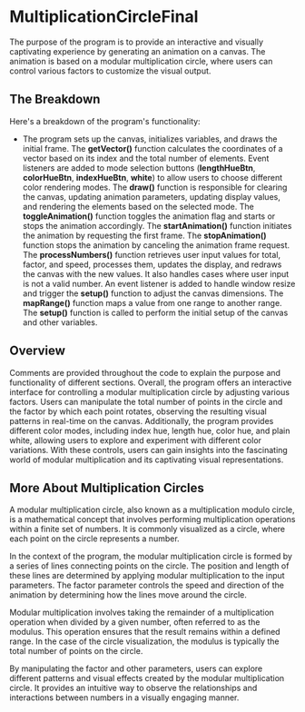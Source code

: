 # MultiplicationCircleFinal
The purpose of the program is to provide an interactive and visually captivating experience by generating an animation on a canvas. The animation is based on a modular multiplication circle, where users can control various factors to customize the visual output.

## The Breakdown
Here's a breakdown of the program's functionality:

* The program sets up the canvas, initializes variables, and draws the initial frame.
The **getVector()** function calculates the coordinates of a vector based on its index and the total number of elements.
Event listeners are added to mode selection buttons (**lengthHueBtn**, **colorHueBtn**, **indexHueBtn**, **white**) to allow users to choose different color rendering modes.
The **draw()** function is responsible for clearing the canvas, updating animation parameters, updating display values, and rendering the elements based on the selected mode.
The **toggleAnimation()** function toggles the animation flag and starts or stops the animation accordingly.
The **startAnimation()** function initiates the animation by requesting the first frame.
The **stopAnimation()** function stops the animation by canceling the animation frame request.
The **processNumbers()** function retrieves user input values for total, factor, and speed, processes them, updates the display, and redraws the canvas with the new values. It also handles cases where user input is not a valid number.
An event listener is added to handle window resize and trigger the **setup()** function to adjust the canvas dimensions.
The **mapRange()** function maps a value from one range to another range.
The **setup()** function is called to perform the initial setup of the canvas and other variables.

## Overview
Comments are provided throughout the code to explain the purpose and functionality of different sections.
Overall, the program offers an interactive interface for controlling a modular multiplication circle by adjusting various factors. Users can manipulate the total number of points in the circle and the factor by which each point rotates, observing the resulting visual patterns in real-time on the canvas. Additionally, the program provides different color modes, including index hue, length hue, color hue, and plain white, allowing users to explore and experiment with different color variations. With these controls, users can gain insights into the fascinating world of modular multiplication and its captivating visual representations.

## More About Multiplication Circles
A modular multiplication circle, also known as a multiplication modulo circle, is a mathematical concept that involves performing multiplication operations within a finite set of numbers. It is commonly visualized as a circle, where each point on the circle represents a number.

In the context of the program, the modular multiplication circle is formed by a series of lines connecting points on the circle. The position and length of these lines are determined by applying modular multiplication to the input parameters. The factor parameter controls the speed and direction of the animation by determining how the lines move around the circle.

Modular multiplication involves taking the remainder of a multiplication operation when divided by a given number, often referred to as the modulus. This operation ensures that the result remains within a defined range. In the case of the circle visualization, the modulus is typically the total number of points on the circle.

By manipulating the factor and other parameters, users can explore different patterns and visual effects created by the modular multiplication circle. It provides an intuitive way to observe the relationships and interactions between numbers in a visually engaging manner.
